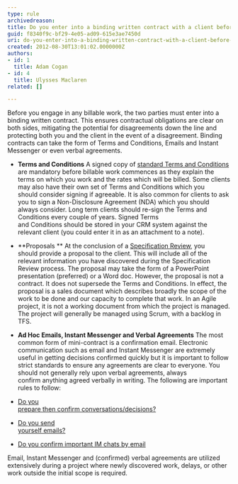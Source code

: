 ```yaml
---
type: rule
archivedreason: 
title: Do you enter into a binding written contract with a client before doing any billable work?
guid: f8340f9c-bf29-4e05-ad09-615e3ae7450d
uri: do-you-enter-into-a-binding-written-contract-with-a-client-before-doing-any-billable-work
created: 2012-08-30T13:01:02.0000000Z
authors:
- id: 1
  title: Adam Cogan
- id: 4
  title: Ulysses Maclaren
related: []

---
```


Before you engage in any billable work, the two parties must enter into a binding                     written contract. This ensures contractual obligations are clear on both sides,                     mitigating the potential for disagreements down the line and protecting both you                   and the client in the event of a disagreement. Binding contracts can take the form                     of Terms and Conditions, Emails and Instant Messenger or even verbal                     agreements.

<!--endintro-->

* **Terms and Conditions**     A signed copy of [standard Terms and Conditions](http&#58;//www.ssw.com.au/SSW/Standards/Forms/ConsultingOrderTermsConditions.aspx) are mandatory before billable work commences                         as they explain the terms on which you work and the rates which will be billed.                         Some clients may also have their own set of Terms and Conditions which you should consider signing if agreeable. It is also common for clients to ask you to                         sign a Non-Disclosure Agreement (NDA) which you should always consider. Long term clients should re-sign the Terms and Conditions every couple of years.
    Signed Terms<br>                        and Conditions should be stored in your CRM system against the relevant client (you could enter it in as an attachment to a note).
* **Proposals **     At the conclusion of a [Specification Review](http&#58;//sharepoint.ssw.com.au/Standards/Management/RulesToBetterProjectManagement/Pages/SpecificationReview.aspx), you should provide a proposal to the client. This will include all of the relevant information                         you have discovered during the Specification Review process. The proposal may take                         the form of a PowerPoint presentation (preferred) or a Word doc.
    However, the proposal is not a contract. It does not supersede the Terms and Conditions. In effect,                          the proposal is a sales document which describes broadly the scope of the work to be done and our                        capacity to complete that work. In an Agile project, it is not a working document from which the project is managed.                          The project will generally be managed using Scrum, with a backlog in TFS.
* **Ad Hoc Emails, Instant Messenger and Verbal Agreements**     The most common form of mini-contract is a confirmation email.
Electronic communication such as email and Instant Messenger are extremely useful                         in getting decisions confirmed quickly but it is important to follow strict standards                         to ensure any agreements are clear to everyone. You should not generally rely upon                         verbal agreements, always confirm anything agreed verbally in writing. The following                         are important rules to follow:


* [Do you<br>                    prepare then confirm conversations/decisions?](/_layouts/15/FIXUPREDIRECT.ASPX?WebId=3dfc0e07-e23a-4cbb-aac2-e778b71166a2&amp;TermSetId=07da3ddf-0924-4cd2-a6d4-a4809ae20160&amp;TermId=2b86d144-7041-41f3-92aa-d7d59b88149a)
* [Do you send<br>                    yourself emails?](/_layouts/15/FIXUPREDIRECT.ASPX?WebId=3dfc0e07-e23a-4cbb-aac2-e778b71166a2&amp;TermSetId=07da3ddf-0924-4cd2-a6d4-a4809ae20160&amp;TermId=5c16d531-007d-49ef-8acc-b26596e13e84)
* [Do you confirm important IM chats by email](http&#58;//www.ssw.com.au/ssw/Standards/Rules/RulestoBetterInstantMessenger.aspx#ImportantChatsEmail)


Email, Instant Messenger and (confirmed) verbal agreements are utilized extensively                 during a project where newly discovered work, delays, or other work outside the                 initial scope is required.
